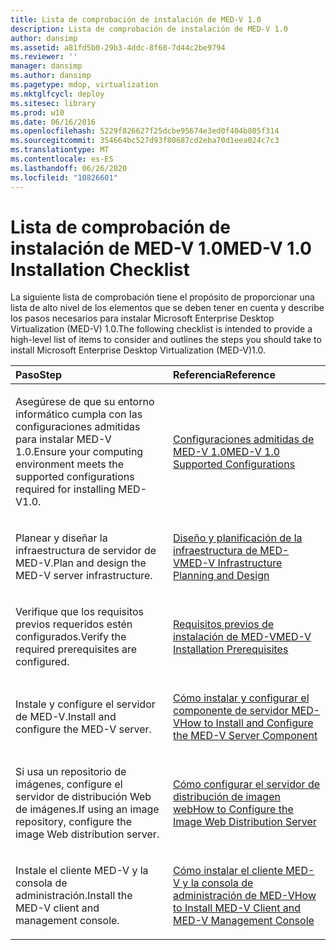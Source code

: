 ```yaml
---
title: Lista de comprobación de instalación de MED-V 1.0
description: Lista de comprobación de instalación de MED-V 1.0
author: dansimp
ms.assetid: a81fd5b0-29b3-4ddc-8f60-7d44c2be9794
ms.reviewer: ''
manager: dansimp
ms.author: dansimp
ms.pagetype: mdop, virtualization
ms.mktglfcycl: deploy
ms.sitesec: library
ms.prod: w10
ms.date: 06/16/2016
ms.openlocfilehash: 5229f826627f25dcbe95674e3ed0f404b805f314
ms.sourcegitcommit: 354664bc527d93f80687cd2eba70d1eea024c7c3
ms.translationtype: MT
ms.contentlocale: es-ES
ms.lasthandoff: 06/26/2020
ms.locfileid: "10826601"
---
```

# <span data-ttu-id="493fa-103">Lista de comprobación de instalación de MED-V 1.0</span><span class="sxs-lookup"><span data-stu-id="493fa-103">MED-V 1.0 Installation Checklist</span></span>


<span data-ttu-id="493fa-104">La siguiente lista de comprobación tiene el propósito de proporcionar una lista de alto nivel de los elementos que se deben tener en cuenta y describe los pasos necesarios para instalar Microsoft Enterprise Desktop Virtualization (MED-V) 1.0.</span><span class="sxs-lookup"><span data-stu-id="493fa-104">The following checklist is intended to provide a high-level list of items to consider and outlines the steps you should take to install Microsoft Enterprise Desktop Virtualization (MED-V)1.0.</span></span>

<table>
<colgroup>
<col width="50%" />
<col width="50%" />
</colgroup>
<thead>
<tr class="header">
<th align="left"><span data-ttu-id="493fa-105">Paso</span><span class="sxs-lookup"><span data-stu-id="493fa-105">Step</span></span></th>
<th align="left"><span data-ttu-id="493fa-106">Referencia</span><span class="sxs-lookup"><span data-stu-id="493fa-106">Reference</span></span></th>
</tr>
</thead>
<tbody>
<tr class="odd">
<td align="left"><p><span data-ttu-id="493fa-107">Asegúrese de que su entorno informático cumpla con las configuraciones admitidas para instalar MED-V 1.0.</span><span class="sxs-lookup"><span data-stu-id="493fa-107">Ensure your computing environment meets the supported configurations required for installing MED-V1.0.</span></span></p></td>
<td align="left"><p><a href="med-v-10-supported-configurationsmedv-10.md" data-raw-source="[MED-V 1.0 Supported Configurations](med-v-10-supported-configurationsmedv-10.md)"><span data-ttu-id="493fa-108">Configuraciones admitidas de MED-V 1.0</span><span class="sxs-lookup"><span data-stu-id="493fa-108">MED-V 1.0 Supported Configurations</span></span></a></p></td>
</tr>
<tr class="even">
<td align="left"><p><span data-ttu-id="493fa-109">Planear y diseñar la infraestructura de servidor de MED-V.</span><span class="sxs-lookup"><span data-stu-id="493fa-109">Plan and design the MED-V server infrastructure.</span></span></p></td>
<td align="left"><p><a href="med-v-infrastructure-planning-and-design.md" data-raw-source="[MED-V Infrastructure Planning and Design](med-v-infrastructure-planning-and-design.md)"><span data-ttu-id="493fa-110">Diseño y planificación de la infraestructura de MED-V</span><span class="sxs-lookup"><span data-stu-id="493fa-110">MED-V Infrastructure Planning and Design</span></span></a></p></td>
</tr>
<tr class="odd">
<td align="left"><p><span data-ttu-id="493fa-111">Verifique que los requisitos previos requeridos estén configurados.</span><span class="sxs-lookup"><span data-stu-id="493fa-111">Verify the required prerequisites are configured.</span></span></p></td>
<td align="left"><p><a href="med-v-installation-prerequisites.md" data-raw-source="[MED-V Installation Prerequisites](med-v-installation-prerequisites.md)"><span data-ttu-id="493fa-112">Requisitos previos de instalación de MED-V</span><span class="sxs-lookup"><span data-stu-id="493fa-112">MED-V Installation Prerequisites</span></span></a></p></td>
</tr>
<tr class="even">
<td align="left"><p><span data-ttu-id="493fa-113">Instale y configure el servidor de MED-V.</span><span class="sxs-lookup"><span data-stu-id="493fa-113">Install and configure the MED-V server.</span></span></p></td>
<td align="left"><p><a href="how-to-install-and-configure-the-med-v-server-component.md" data-raw-source="[How to Install and Configure the MED-V Server Component](how-to-install-and-configure-the-med-v-server-component.md)"><span data-ttu-id="493fa-114">Cómo instalar y configurar el componente de servidor MED-V</span><span class="sxs-lookup"><span data-stu-id="493fa-114">How to Install and Configure the MED-V Server Component</span></span></a></p></td>
</tr>
<tr class="odd">
<td align="left"><p><span data-ttu-id="493fa-115">Si usa un repositorio de imágenes, configure el servidor de distribución Web de imágenes.</span><span class="sxs-lookup"><span data-stu-id="493fa-115">If using an image repository, configure the image Web distribution server.</span></span></p></td>
<td align="left"><p><a href="how-to-configure-the-image-web-distribution-server.md" data-raw-source="[How to Configure the Image Web Distribution Server](how-to-configure-the-image-web-distribution-server.md)"><span data-ttu-id="493fa-116">Cómo configurar el servidor de distribución de imagen web</span><span class="sxs-lookup"><span data-stu-id="493fa-116">How to Configure the Image Web Distribution Server</span></span></a></p></td>
</tr>
<tr class="even">
<td align="left"><p><span data-ttu-id="493fa-117">Instale el cliente MED-V y la consola de administración.</span><span class="sxs-lookup"><span data-stu-id="493fa-117">Install the MED-V client and management console.</span></span></p></td>
<td align="left"><p><a href="how-to-install-med-v-client-and-med-v-management-console.md" data-raw-source="[How to Install MED-V Client and MED-V Management Console](how-to-install-med-v-client-and-med-v-management-console.md)"><span data-ttu-id="493fa-118">Cómo instalar el cliente MED-V y la consola de administración de MED-V</span><span class="sxs-lookup"><span data-stu-id="493fa-118">How to Install MED-V Client and MED-V Management Console</span></span></a></p></td>
</tr>
</tbody>
</table>

 

 

 





